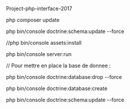 Project-php-interface-2017

php composer update

php bin/console doctrine:schema:update --force

//php bin/console assets:install

php bin/console server:run

// Pour mettre en place la base de donnee : 

php bin/console doctrine:database:drop --force

php bin/console doctrine:database:create

php bin/console doctrine:schema:update --force